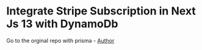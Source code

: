 # Integrate Stripe Subscription in Next Js 13 with DynamoDb

Go to the orginal repo with prisma - [Author](https://github.com/BastidaNicolas/nextauth-prisma-stripe/tree/master)
